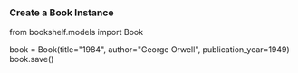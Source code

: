 ### Create a Book Instance

from bookshelf.models import Book

book = Book(title="1984", author="George Orwell", publication_year=1949)
book.save()